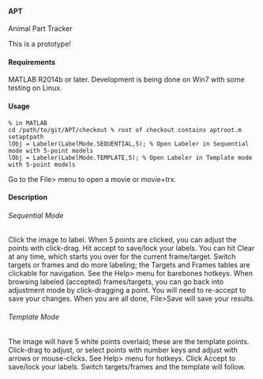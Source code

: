 #### APT
Animal Part Tracker

This is a prototype!

#### Requirements
MATLAB R2014b or later. Development is being done on Win7 with some testing on Linux.

#### Usage
```
% in MATLAB
cd /path/to/git/APT/checkout % root of checkout contains aptroot.m
setaptpath 
lObj = Labeler(LabelMode.SEQUENTIAL,5); % Open Labeler in Sequential mode with 5-point models
lObj = Labeler(LabelMode.TEMPLATE,5); % Open Labeler in Template mode with 5-point models

```

Go to the File> menu to open a movie or movie+trx. 

#### Description

###### Sequential Mode
Click the image to label. When 5 points are clicked, you can adjust the points with click-drag. Hit accept to save/lock your labels. You can hit Clear at any time, which starts you over for the current frame/target. Switch targets or frames and do more labeling; the Targets and Frames tables are clickable for navigation. See the Help> menu for barebones hotkeys. When browsing labeled (accepted) frames/targets, you can go back into adjustment mode by click-dragging a point. You will need to re-accept to save your changes. When you are all done, File>Save will save your results.

###### Template Mode
The image will have 5 white points overlaid; these are the template points. Click-drag to adjust, or select points with number keys and adjust with arrows or mouse-clicks. See Help> menu for hotkeys. Click Accept to save/lock your labels. Switch targets/frames and the template will follow. 

